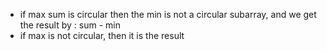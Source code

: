 * if max sum is circular then the min is not a circular subarray, and we get the result by : sum - min
* if max is not circular, then it is the result